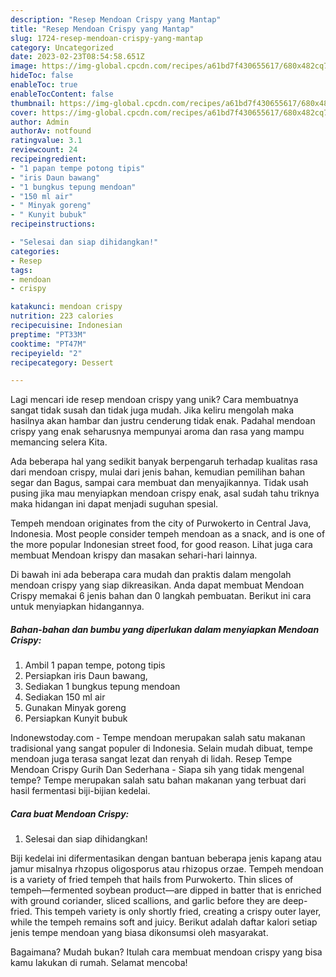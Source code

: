 ```yaml
---
description: "Resep Mendoan Crispy yang Mantap"
title: "Resep Mendoan Crispy yang Mantap"
slug: 1724-resep-mendoan-crispy-yang-mantap
category: Uncategorized
date: 2023-02-23T08:54:58.651Z
image: https://img-global.cpcdn.com/recipes/a61bd7f430655617/680x482cq70/mendoan-crispy-foto-resep-utama.jpg
hideToc: false
enableToc: true
enableTocContent: false
thumbnail: https://img-global.cpcdn.com/recipes/a61bd7f430655617/680x482cq70/mendoan-crispy-foto-resep-utama.jpg
cover: https://img-global.cpcdn.com/recipes/a61bd7f430655617/680x482cq70/mendoan-crispy-foto-resep-utama.jpg
author: Admin
authorAv: notfound
ratingvalue: 3.1
reviewcount: 24
recipeingredient:
- "1 papan tempe potong tipis"
- "iris Daun bawang"
- "1 bungkus tepung mendoan"
- "150 ml air"
- " Minyak goreng"
- " Kunyit bubuk"
recipeinstructions:

- "Selesai dan siap dihidangkan!"
categories:
- Resep
tags:
- mendoan
- crispy

katakunci: mendoan crispy 
nutrition: 223 calories
recipecuisine: Indonesian
preptime: "PT33M"
cooktime: "PT47M"
recipeyield: "2"
recipecategory: Dessert

---
```





Lagi mencari ide resep mendoan crispy yang unik? Cara membuatnya sangat tidak susah dan tidak juga mudah. Jika keliru mengolah maka hasilnya akan hambar dan justru cenderung tidak enak. Padahal mendoan crispy yang enak seharusnya mempunyai aroma dan rasa yang mampu memancing selera Kita.





Ada beberapa hal yang sedikit banyak berpengaruh terhadap kualitas rasa dari mendoan crispy, mulai dari jenis bahan, kemudian pemilihan bahan segar dan Bagus, sampai cara membuat dan menyajikannya. Tidak usah pusing jika mau menyiapkan mendoan crispy enak,      asal sudah tahu triknya maka hidangan ini dapat menjadi suguhan spesial.














Tempeh mendoan originates from the city of Purwokerto in Central Java, Indonesia. Most people consider tempeh mendoan as a snack, and is one of the more popular Indonesian street food, for good reason. Lihat juga cara membuat Mendoan krispy dan masakan sehari-hari lainnya.






Di bawah ini ada beberapa cara mudah dan praktis dalam mengolah mendoan crispy yang siap dikreasikan. Anda dapat membuat Mendoan Crispy memakai 6 jenis bahan dan 0 langkah pembuatan. Berikut ini cara untuk menyiapkan hidangannya.

<!--inarticleads1-->

##### Bahan-bahan dan bumbu yang diperlukan dalam menyiapkan Mendoan Crispy:

1. Ambil 1 papan tempe, potong tipis
1. Persiapkan iris Daun bawang,
1. Sediakan 1 bungkus tepung mendoan
1. Sediakan 150 ml air
1. Gunakan  Minyak goreng
1. Persiapkan  Kunyit bubuk


Indonewstoday.com - Tempe mendoan merupakan salah satu makanan tradisional yang sangat populer di Indonesia. Selain mudah dibuat, tempe mendoan juga terasa sangat lezat dan renyah di lidah. Resep Tempe Mendoan Crispy Gurih Dan Sederhana - Siapa sih yang tidak mengenal tempe? Tempe merupakan salah satu bahan makanan yang terbuat dari hasil fermentasi biji-bijian kedelai. 

<!--inarticleads2-->

##### Cara buat Mendoan Crispy:


1. Selesai dan siap dihidangkan!

Biji kedelai ini difermentasikan dengan bantuan beberapa jenis kapang atau jamur misalnya rhzopus oligosporus atau rhizopus orzae. Tempeh mendoan is a variety of fried tempeh that hails from Purwokerto. Thin slices of tempeh—fermented soybean product—are dipped in batter that is enriched with ground coriander, sliced scallions, and garlic before they are deep-fried. This tempeh variety is only shortly fried, creating a crispy outer layer, while the tempeh remains soft and juicy. Berikut adalah daftar kalori setiap jenis tempe mendoan yang biasa dikonsumsi oleh masyarakat. 

Bagaimana? Mudah bukan? Itulah cara membuat mendoan crispy yang bisa kamu lakukan di rumah. Selamat mencoba!
